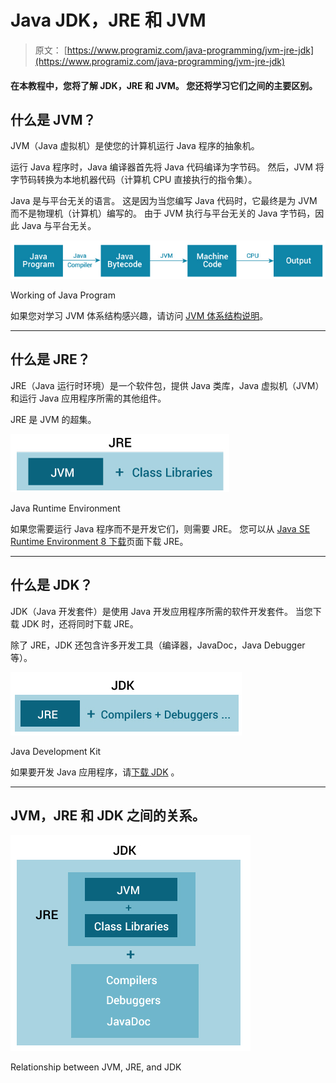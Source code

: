 # Java JDK，JRE 和 JVM

> 原文： [https://www.programiz.com/java-programming/jvm-jre-jdk](https://www.programiz.com/java-programming/jvm-jre-jdk)

#### 在本教程中，您将了解 JDK，JRE 和 JVM。 您还将学习它们之间的主要区别。

## 什么是 JVM？

JVM（Java 虚拟机）是使您的计算机运行 Java 程序的抽象机。

运行 Java 程序时，Java 编译器首先将 Java 代码编译为字节码。 然后，JVM 将字节码转换为本地机器代码（计算机 CPU 直接执行的指令集）。

Java 是与平台无关的语言。 这是因为当您编写 Java 代码时，它最终是为 JVM 而不是物理机（计算机）编写的。 由于 JVM 执行与平台无关的 Java 字节码，因此 Java 与平台无关。

![How does Java program work?](img/78c88b2cb68225a328607e3142dcde31.png "Working of Java Program")

Working of Java Program



如果您对学习 JVM 体系结构感兴趣，请访问 [JVM 体系结构说明](https://dzone.com/articles/jvm-architecture-explained)。

* * *

## 什么是 JRE？

JRE（Java 运行时环境）是一个软件包，提供 Java 类库，Java 虚拟机（JVM）和运行 Java 应用程序所需的其他组件。

JRE 是 JVM 的超集。

![JRE contains JVM and other Java class libraries.](img/3ec88fb0a9d3b5347fdb6065d741b65f.png "Java Runtime Environment")

Java Runtime Environment



如果您需要运行 Java 程序而不是开发它们，则需要 JRE。 您可以从 [Java SE Runtime Environment 8 下载](http://www.oracle.com/technetwork/java/javase/downloads/jre8-downloads-2133155.html)页面下载 JRE。

* * *

## 什么是 JDK？

JDK（Java 开发套件）是使用 Java 开发应用程序所需的软件开发套件。 当您下载 JDK 时，还将同时下载 JRE。

除了 JRE，JDK 还包含许多开发工具（编译器，JavaDoc，Java Debugger 等）。

![JDK contains JRE and other tools to develop Java applications.](img/70d0a6ead31a22745b9f926e601cd51d.png "Java development kit")

Java Development Kit



如果要开发 Java 应用程序，请[下载 JDK](http://www.oracle.com/technetwork/java/javase/downloads/index-jsp-138363.html) 。

* * *

## JVM，JRE 和 JDK 之间的关系。

![JRE contains JVM and class libraries and JDK contains JRE, compilers, debuggers, and JavaDoc](img/e81a27912388282d5dc563dda1cdf750.png "Relationship between JVM, JRE, and JDK")

Relationship between JVM, JRE, and JDK

